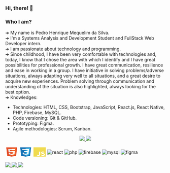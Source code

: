### Hi, there! 👋

### Who I am?

➜ My name is Pedro Henrique Mequelim da Silva.
<br>
➜ I'm a Systems Analysis and Development Student and FullStack Web Developer intern.
<br>
➜ I am passionate about technology and programming.
<br>
➜ Since childhood, I have been very comfortable with technologies and, today, I know that I chose the area with which I identify and I have great possibilities for professional growth. I have great communication, resilience and ease in working in a group. I have initiative in solving problems/adverse situations, always adapting very well to all situations, and a great desire to acquire new experiences. Problem solving through communication and understanding of the situation is also highlighted, always looking for the best option.
<br>
➜ Knowledges:
   <ul>
     <li>Technologies: HTML, CSS, Bootstrap, JavaScript, React.js, React Native, PHP, Firebase, MySQL.</li>
     <li>Code versioning: Git & GitHub.</li>
     <li>Prototyping: Figma.</li>
     <li>Agile methodologies: Scrum, Kanban.</li>
   </ul>
   
   <div align="center">
  <a href="https://github.com/duribeiro">
    <img height="150em" src="https://github-readme-stats.vercel.app/api?username=phms07&count_private=true&include_all_commits=true&show_icons=true&theme=dracula&hide_border=false&show_owner=true" />
    <img height="150em" src="https://github-readme-stats.vercel.app/api/top-langs/?username=phms07&theme=dracula&hide_border=false&&layout=compact" />
  </a>
</div>

<div style="display: inline_block"><br>
  <img align="center" alt="html" height="30" width="40" src="https://raw.githubusercontent.com/devicons/devicon/master/icons/html5/html5-original.svg" />
  <img align="center" alt="css" height="30" width="40" src="https://raw.githubusercontent.com/devicons/devicon/master/icons/css3/css3-original.svg" />
  <img align="center" alt="javascript" height="30" width="40" src="https://raw.githubusercontent.com/devicons/devicon/master/icons/javascript/javascript-plain.svg" />
  <img align="center" alt="react" height="30" width="50" src="https://cdn.jsdelivr.net/gh/devicons/devicon/icons/react/react-original.svg" />
  <!-- <img align="center" alt="typescript" height="30" width="40" src="https://cdn.jsdelivr.net/gh/devicons/devicon/icons/typescript/typescript-original.svg" /> -->
  <!-- <img align="center" alt="vue" height="30" width="40" src="https://cdn.jsdelivr.net/gh/devicons/devicon/icons/vuejs/vuejs-original.svg" /> -->
  <!-- <img align="center" alt="node" height="30" width="40" src="https://cdn.jsdelivr.net/gh/devicons/devicon/icons/nodejs/nodejs-original-wordmark.svg" /> -->
  <img align="center" alt="php" height="40" width="50" src="https://cdn.jsdelivr.net/gh/devicons/devicon/icons/php/php-original.svg" />
  <img align="center" alt="firebase" height="40" width="50" src="https://cdn.jsdelivr.net/gh/devicons/devicon/icons/firebase/firebase-plain.svg" />
  <img align="center" alt="mysql" height="40" width="50" src="https://cdn.jsdelivr.net/gh/devicons/devicon/icons/mysql/mysql-original.svg" />
  <img align="center" alt="figma" height="30" width="40" src="https://cdn.jsdelivr.net/gh/devicons/devicon/icons/figma/figma-original.svg" />
</div>

<br>

<div> 
  <a href = "mailto:pedrohenriquemiquelimdasilva@gmail.com">
     <img src="https://img.shields.io/badge/-Gmail-%23333?style=for-the-badge&logo=gmail&logoColor=white" target="_blank" />
  </a>
  
  <a href="https://www.linkedin.com/in/pedro-mequelim/" target="_blank">
     <img src="https://img.shields.io/badge/-LinkedIn-%230077B5?style=for-the-badge&logo=linkedin&logoColor=white" target="_blank" />
  </a>
   
  <a href="https://www.instagram.com/_pedroo_._/" target="_blank">
     <img src="https://img.shields.io/badge/-Instagram-%23E4405F?style=for-the-badge&logo=instagram&logoColor=white" target="_blank" />
  </a>
</div>
